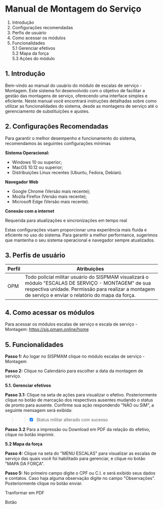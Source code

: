 # Manual de Montagem do Serviço

1. Introdução
2. Configurações recomendadas
3. Perfis de usuário
4. Como acessar os módulos
5. Funcionalidades  
5.1 Gerenciar efetivos  
5.2 Mapa da força  
5.3 Ações do módulo


## 1. Introdução

Bem-vindo ao manual do usuário do módulo de escalas de serviço - Montagem. Este sistema foi desenvolvido com o objetivo 
de facilitar a gestão das montagens de serviço, oferecendo uma interface simples e eficiente. Neste manual você encontrará
instruções detalhadas sobre como utilizar as funcionalidades do sistema, desde as montagens de serviço até o gerenciamento 
de substituições e ajustes.
 
## 2. Configurações Recomendadas

Para garantir o melhor desempenho e funcionamento do sistema, recomendamos às seguintes configurações mínimas

**Sistema Operacional:**
- Windows 10 ou superior;
- MacOS 10.12 ou superior;
- Distribuições Linux recentes (Ubuntu, Fedora, Debian).

**Navegador Web**
- Google Chrome (Versão mais recente);
- Mozila Firefox (Versão mais recente);
- Microsoft Edge (Versão mais recente).

**Conexão com a internet**

Requerida para atualizações e sincronizações em tempo real

Estas configurações visam proporcionar uma experiência mais fluida e eficiente no uso do sistema. Para garantir a melhor 
performance, sugerimos que mantenha o seu sistema operacional e navegador sempre atualizados.


## 3. Perfis de usuário

| Perfil | Atribuições |
|--------|-------------|
| OPM | Todo policial militar usuário do SISPMAM visualizará o módulo "ESCALAS DE SERVIÇO - MONTAGEM" de sua respectiva unidade. Permissão para realizar a montagem de serviço e enviar o relatório do mapa da força.|


## 4. Como acessar os módulos

Para acessar os módulos escalas de serviço e escala de serviço - Montagem: https://sis.pmam.online/home 

## 5. Funcionalidades

**Passo 1:** Ao logar no SISPMAM clique no módulo escalas de serviço - Montagem

**Passo 2:** Clique no Calendário para escolher a data da montagem de serviço.

**5.1. Gerenciar efetivos**

**Passo 3.1:** Clique na seta de ações para visualizar o efetivo. Posteriormente clique no botão de marcação dos respectivos ausentes mudando o status de pronto para ausente. Confirme sua ação respondendo "NÃO ou SIM", a seguinte mensagem será exibida: 
> >- [x] Status militar alterado com sucesso

**Passo 3.2** Para a impressão ou Download em PDF da relação do efetivo, clique no botão imprimir.

**5.2 Mapa da força**

**Passo 4:** Clique na seta do "MENU ESCALAS" para visualizar as escalas de serviço das quais você foi habilitado para gerenciar, e clique no botão "MAPA DA FORÇA".

**Passo 5:** No primeiro campo digite o CPF ou C.I. e será exibido seus dados e contatos. Caso haja alguma observação digite no campo "Observações". Posteriormente clique no botão enviar.


Tranformar em PDF 

Botão


